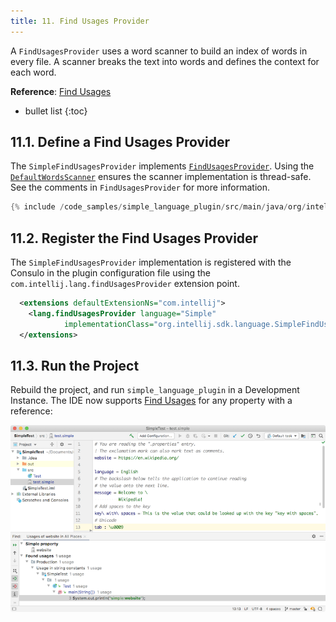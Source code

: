 ```yaml
---
title: 11. Find Usages Provider
---
```

<!-- Copyright 2000-2020 JetBrains s.r.o. and other contributors. Use of this source code is governed by the Apache 2.0 license that can be found in the LICENSE file. -->

A `FindUsagesProvider` uses a word scanner to build an index of words in every file.
A scanner breaks the text into words and defines the context for each word.

**Reference**: [Find Usages](/reference_guide/custom_language_support/find_usages.md)

* bullet list
{:toc}

## 11.1. Define a Find Usages Provider
The `SimpleFindUsagesProvider` implements [`FindUsagesProvider`](upsource:///platform/indexing-api/src/com/intellij/lang/findUsages/FindUsagesProvider.java).
Using the [`DefaultWordsScanner`](upsource:///platform/indexing-api/src/com/intellij/lang/cacheBuilder/DefaultWordsScanner.java) ensures the scanner implementation is thread-safe.
See the comments in `FindUsagesProvider` for more information.

```java
{% include /code_samples/simple_language_plugin/src/main/java/org/intellij/sdk/language/SimpleFindUsagesProvider.java %}
```

## 11.2. Register the Find Usages Provider
The `SimpleFindUsagesProvider` implementation is registered with the Consulo in the plugin configuration file using the `com.intellij.lang.findUsagesProvider` extension point.

```xml
  <extensions defaultExtensionNs="com.intellij">
    <lang.findUsagesProvider language="Simple"
            implementationClass="org.intellij.sdk.language.SimpleFindUsagesProvider"/>
  </extensions>
```

## 11.3. Run the Project
Rebuild the project, and run `simple_language_plugin` in a Development Instance.
The IDE now supports [Find Usages](https://www.jetbrains.com/help/idea/find-highlight-usages.html) for any property with a reference:

![Find Usages](img/find_usages.png)
